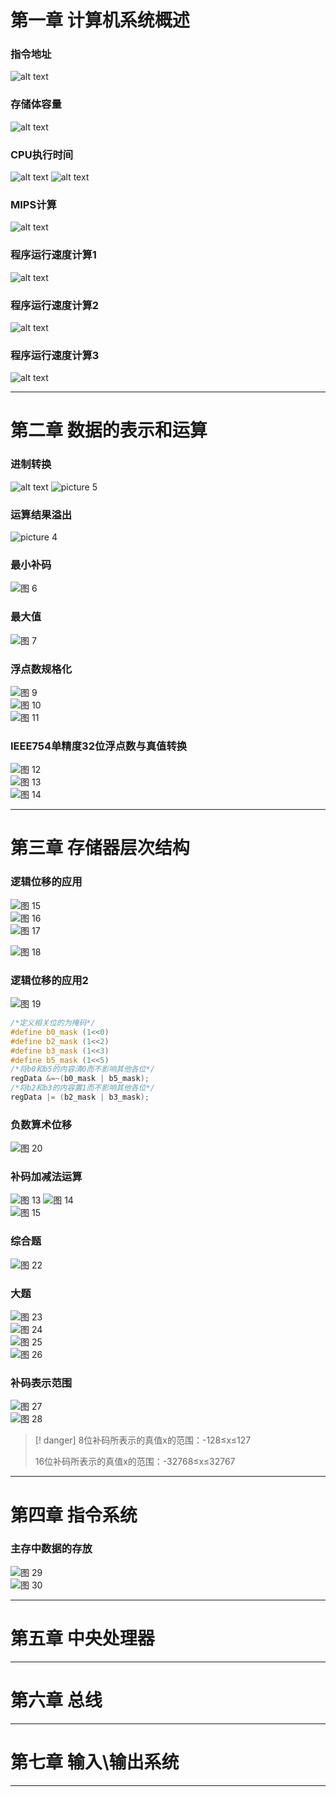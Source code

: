 # 第一章 计算机系统概述 
### 指令地址
![alt text](../../../images/408-pr-exam-image.png)
### 存储体容量
![alt text](../../../images/408-pr-exam-image-1.png)
### CPU执行时间
![alt text](../../../images/408-pr-exam-image-2.png)
![alt text](../../../images/408-pr-exam-image-3.png)
### MIPS计算
![alt text](../../../images/408-pr-exam-image-4.png)
### 程序运行速度计算1
![alt text](../../../images/408-pr-exam-image-5.png)

### 程序运行速度计算2
![alt text](../../../images/408-pr-exam-image-6.png)
### 程序运行速度计算3
![alt text](../../../images/408-pr-exam-image-7.png)

--- 
# 第二章 数据的表示和运算

### 进制转换
![alt text](../../../images/408-pr-exam-image-8.png)
![picture 5](../../../images/83ec6d0fac9415351bbb53700e5a38d86b43964a722eeff41faf2d26ce6fa4b2.png)  

### 运算结果溢出
![picture 4](../../../images/eab15c9be9dfc2435c22ae1b9f7926292d50564a235ffdbad6e1502441b59698.png)  
### 最小补码
![图 6](../../../images/6ef8edb970c0ed740369b2e78de262720ba26465d0b3f2d7ad0414f998619863.png)  

### 最大值
![图 7](../../../images/7f3b56967d274abf7bf4f82d54289b80c29d55f554c08108428d6e88c6df84a1.png)  

<!-- ### 浮点数表示范围
![图 8](../../../images/a92d3d7536862e286b1ec99fea277deb9b96cfc6f0074f7bf07a96ae5e0682e5.png)   -->

### 浮点数规格化
![图 9](../../../images/ed3a36707849e242447638b8e51ea58fad7459e1c65875d3e8739a87affa8ee4.png)  
![图 10](../../../images/299b301e149ee5abd320536ab710a68a5907dab1a2e69a155aae78582382bea0.png)  
![图 11](../../../images/718db4abc18e65ec809329900730e5aece43786cd509bc69e6ec3168e0ca86c1.png)  

### IEEE754单精度32位浮点数与真值转换
![图 12](../../../images/a2ccc605c4d51580532e29e3ce44f7420b440e1e7dfbd1718079e37b5d64c025.png)  
![图 13](../../../images/61965aa26f474c9b1f6f4838dde90523fcac2cc9e53e9a5ca2350bdec944f28f.png)  
![图 14](../../../images/859b7ad49ae8fe9259de953305b54c9cd81f4b6b083cde015e0b9accd44c9662.png)  



--- 
# 第三章 存储器层次结构
### 逻辑位移的应用
![图 15](../../../images/d92d0069c92eca7203d6eb25561b43a32902f8dcce283348d5bfc6ff2a4ac110.png)  
![图 16](../../../images/f4a5cdcf09c6595f59e5723cabdcfb4cb6eab7141657526648e7ee476ab56b91.png)  
![图 17](../../../images/032d48ce16fe1380554369f17055e3b1df8ee4c1d92c31ef8308023cf1c771da.png)  

![图 18](../../../images/edd71507752d84a8cd4d303592a3bcb52e98adab186abad549abc6989b725bf6.png)  

### 逻辑位移的应用2
![图 19](../../../images/c3bc30c0c40a0785e9a3eb8ec2018d89d651289a6125f084fd559abbed3ce3a5.png)  

```c
/*定义相关位的为掩码*/
#define b0_mask (1<<0)
#define b2_mask (1<<2)
#define b3_mask (1<<3)
#define b5_mask (1<<5)
/*将b0和b5的内容清0而不影响其他各位*/
regData &=~(b0_mask | b5_mask);
/*将b2和b3的内容置1而不影响其他各位*/
regData |= (b2_mask | b3_mask);
```
### 负数算术位移
![图 20](../../../images/da36ae3f34612a624963bf12182a09c694e82087097687268e63d5e5073b38ae.png)  


### 补码加减法运算

![图 13](../../../images/73da391e7d3127ddc196a4949e0231ae568dc37404617f7f739e620f133cc314.png) 
![图 14](../../../images/e8ea67aceed85fccb22d91ee0b190110bf49b7853fabdc3949fa84a4424a41b5.png)  
![图 15](../../../images/340173496637cf363d3f2b01d75800baba6a0aab6d36ba65de00ae6e2d38e8ad.png)  

### 综合题
![图 22](../../../images/fd5da75f024deb7918283a9ddde152d8df2a11bc6451073d247df1edf1e6b0d4.png)  

### 大题
![图 23](../../../images/070ee721c497b24f866ea1ccbfcfce45c9693771af156dfa9c43ea90e13722ad.png)  
![图 24](../../../images/cb2a70eab250c5d37ba6df2d0cf3f861b3dd2efca3dd6f85766895724410554d.png)  
![图 25](../../../images/31925c25ef255e1cb249c6ccfb2a01d0ddea76fa6b0f796d7fc3f6ae126bcfae.png)  
![图 26](../../../images/de66584c3de5fa4fb0b9c097b81c084775f2500309e6b383f18aa1d7e998f294.png)  

### 补码表示范围
![图 27](../../../images/500675c1a79ddbb08a77af1a893bf88ffcf334e7212eefa9565c1dec5b578842.png)  
![图 28](../../../images/5ab2bd2e713158a71fa6f7980d994d76a5b125d6e9ef6304e7b746fa854cea55.png)  
> [! danger] 8位补码所表示的真值x的范围：-128≤x≤127 </p>  16位补码所表示的真值x的范围：-32768≤x≤32767

<!-- ### 原码除法运算（不恢复余数法） -->



--- 
# 第四章 指令系统
### 主存中数据的存放
![图 29](../../../images/d06a0f708c6ca5c741cecf077873c99a6c61bf6e7d5c3e85a1cca4b8f673840d.png)  
![图 30](../../../images/69c9b5908aa1574ca7af2da7dfb77251464d4c13743b3d78b41e8cfb322e885f.png)  



--- 
# 第五章 中央处理器


--- 
# 第六章 总线



--- 
# 第七章 输入\输出系统





--- 